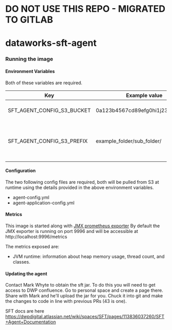 # DO NOT USE THIS REPO - MIGRATED TO GITLAB

# dataworks-sft-agent

### Running the image

#### Environment Variables

Both of these variables are required.

|             Key            |          Example value           |                       Description                        |
|----------------------------|----------------------------------|----------------------------------------------------------|
| SFT_AGENT_CONFIG_S3_BUCKET | 0a123b4567cd89efg0hi1j23k4l5mn67 | The ID of the config S3 bucket                           |
| SFT_AGENT_CONFIG_S3_PREFIX | example_folder/sub_folder/       | The directory path of the config files within the bucket |

#### Configuration

The two following config files are required, both will be pulled from S3 at runtime using the details provided in the
above environment variables.

* agent-config.yml
* agent-application-config.yml

#### Metrics
This image is started along with [JMX prometheus exporter](https://github.com/prometheus/jmx_exporter)
By default the JMX exporter is running on port 9996 and will be accessible at http://localhost:9996/metrics

The metrics exposed are:
- JVM runtime: information about heap memory usage, thread count, and classes. 

#### Updating the agent

Contact Mark Whyte to obtain the sft jar. To do this you will need to get access to DWP confluence.
Go to personal space and create a page there. Share with Mark and he'll upload the jar for you. Chuck it into 
git and make the changes to code in line with previous PRs (43 is one).

SFT docs are here https://dwpdigital.atlassian.net/wiki/spaces/SFT/pages/113836037260/SFT+Agent+Documentation

